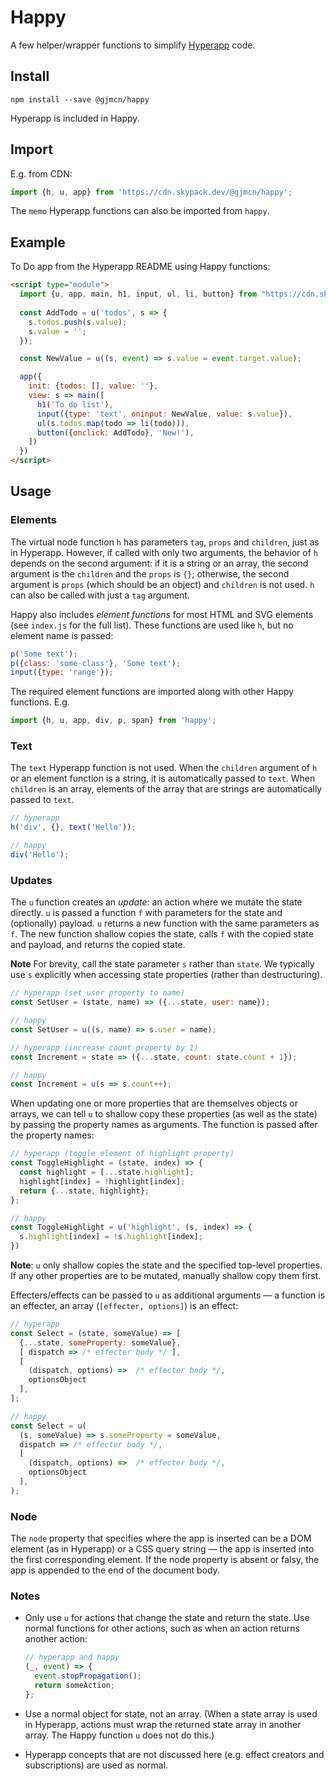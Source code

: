 # Happy

A few helper/wrapper functions to simplify [Hyperapp](https://github.com/jorgebucaran/hyperapp) code.

## Install

```
npm install --save @gjmcn/happy
```

Hyperapp is included in Happy.

## Import

E.g. from CDN:

```js
import {h, u, app} from 'https://cdn.skypack.dev/@gjmcn/happy';
```

The `memo` Hyperapp functions can also be imported from `happy`.

## Example

To Do app from the Hyperapp README using Happy functions:

```html
<script type="module">
  import {u, app, main, h1, input, ul, li, button} from "https://cdn.skypack.dev/@gjmcn/happy";
    
  const AddTodo = u('todos', s => {
    s.todos.push(s.value);
    s.value = '';
  });

  const NewValue = u((s, event) => s.value = event.target.value);

  app({
    init: {todos: [], value: ''},
    view: s => main([
      h1('To do list'),
      input({type: 'text', oninput: NewValue, value: s.value}),
      ul(s.todos.map(todo => li(todo))),
      button({onclick: AddTodo}, 'New!'),
    ])
  })
</script>
```

## Usage

### Elements

The virtual node function `h` has parameters `tag`, `props` and `children`, just as in Hyperapp. However, if called with only two arguments, the behavior of `h` depends on the second argument: if it is a string or an array, the second argument is the `children` and the `props` is `{}`; otherwise, the second argument is `props` (which should be an object) and `children` is not used. `h` can also be called with just a `tag` argument.

Happy also includes _element functions_ for most HTML and SVG elements (see `index.js` for the full list). These functions are used like `h`, but no element name is passed:

```js
p('Some text');
p({class: 'some-class'}, 'Some text');
input({type: 'range'});
```

The required element functions are imported along with other Happy functions. E.g.

```js
import {h, u, app, div, p, span} from 'happy';
```

### Text

The `text` Hyperapp function is not used. When the `children` argument of `h` or an element function is a string, it is automatically passed to `text`. When `children` is an array, elements of the array that are strings are automatically passed to `text`.

```js
// hyperapp
h('div', {}, text('Hello'));

// happy
div('Hello');
```

### Updates

The `u` function creates an _update_: an action where we mutate the state directly. `u` is passed a function `f` with parameters for the state and (optionally) payload. `u` returns a new function with the same parameters as `f`. The new function shallow copies the state, calls `f` with the copied state and payload, and returns the copied state.

__Note__ For brevity, call the state parameter `s` rather than `state`. We typically use `s` explicitly when accessing state properties (rather than destructuring).


```js
// hyperapp (set user property to name)
const SetUser = (state, name) => ({...state, user: name});

// happy
const SetUser = u((s, name) => s.user = name);

// hyperapp (increase count property by 1)
const Increment = state => ({...state, count: state.count + 1});

// happy
const Increment = u(s => s.count++);
```

When updating one or more properties that are themselves objects or arrays, we can tell `u` to shallow copy these properties (as well as the state) by passing the property names as arguments. The function is passed after the property names:

```js
// hyperapp (toggle element of highlight property)
const ToggleHighlight = (state, index) => {
  const highlight = [...state.highlight];
  highlight[index] = !highlight[index];
  return {...state, highlight};
};

// happy
const ToggleHighlight = u('highlight', (s, index) => {
  s.highlight[index] = !s.highlight[index];
})
```

__Note__: `u` only shallow copies the state and the specified top-level properties. If any other properties are to be mutated, manually shallow copy them first.

Effecters/effects can be passed to `u` as additional arguments &mdash; a function is an effecter, an array (`[effecter, options]`) is an effect:

```js
// hyperapp
const Select = (state, someValue) => [
  {...state, someProperty: someValue},
  [ dispatch => /* effecter body */ ],
  [
    (dispatch, options) =>  /* effecter body */,
    optionsObject    
  ],
];

// happy
const Select = u(
  (s, someValue) => s.someProperty = someValue,
  dispatch => /* effecter body */,
  [
    (dispatch, options) =>  /* effecter body */,
    optionsObject    
  ],
);
```

### Node

The `node` property that specifies where the app is inserted can be a DOM element (as in Hyperapp) or a CSS query string &mdash; the app is inserted into the first corresponding element. If the node property is absent or falsy, the app is appended to the end of the document body. 

### Notes

* Only use `u` for actions that change the state and return the state. Use normal functions for other actions, such as when an action returns another action:

  ```js
  // hyperapp and happy
  (_, event) => {
    event.stopPropagation();
    return someAction;
  };
  ```

* Use a normal object for state, not an array. (When a state array is used in Hyperapp, actions must wrap the returned state array in another array. The Happy function `u` does not do this.)

* Hyperapp concepts that are not discussed here (e.g. effect creators and subscriptions) are used as normal.